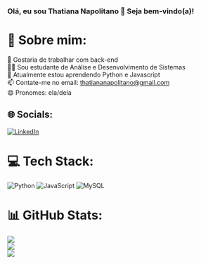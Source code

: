 ### Olá, eu sou Thatiana Napolitano 👋 Seja bem-vindo(a)!

# 💫 Sobre mim:
🔭 Gostaria de trabalhar com back-end<br> 👩‍💻 Sou estudante de Análise e Desenvolvimento de Sistemas<br>🌱 Atualmente estou aprendendo Python e Javascript<br> 📫 Contate-me no email: thatiananapolitano@gmail.com<br>😄 Pronomes: ela/dela 


## 🌐 Socials:
[![LinkedIn](https://img.shields.io/badge/LinkedIn-%230077B5.svg?logo=linkedin&logoColor=white)](https://linkedin.com/in/thatiana-napolitano) 

# 💻 Tech Stack:
![Python](https://img.shields.io/badge/python-3670A0?style=plastic&logo=python&logoColor=ffdd54) ![JavaScript](https://img.shields.io/badge/javascript-%23323330.svg?style=plastic&logo=javascript&logoColor=%23F7DF1E) ![MySQL](https://img.shields.io/badge/mysql-%2300f.svg?style=plastic&logo=mysql&logoColor=white)
# 📊 GitHub Stats:
![](https://github-readme-stats.vercel.app/api?username=thatynapolitano&theme=dracula&hide_border=true&include_all_commits=false&count_private=false)<br/>
![](https://github-readme-streak-stats.herokuapp.com/?user=thatynapolitano&theme=dracula&hide_border=true)<br/>
![](https://github-readme-stats.vercel.app/api/top-langs/?username=thatynapolitano&theme=dracula&hide_border=true&include_all_commits=false&count_private=false&layout=compact)

<!-- Proudly created with GPRM ( https://gprm.itsvg.in ) -->
